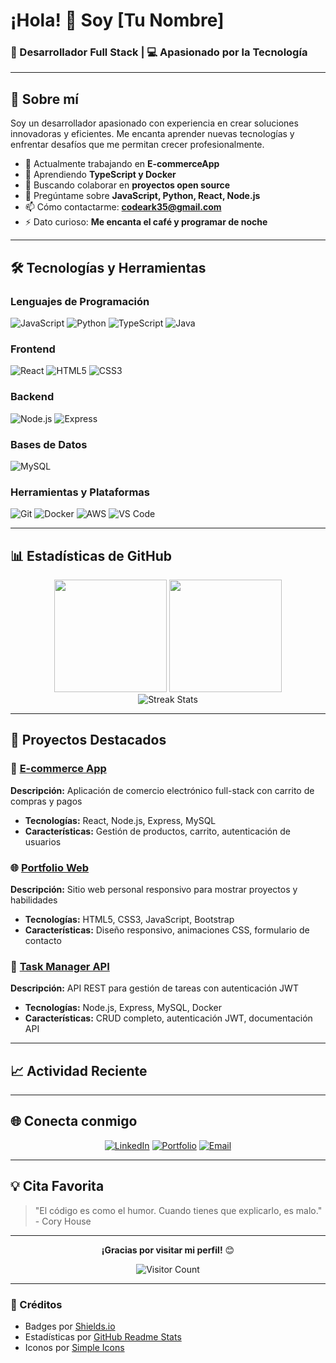 # ¡Hola! 👋 Soy [Tu Nombre]

### 🚀 Desarrollador Full Stack | 💻 Apasionado por la Tecnología

---

## 🌟 Sobre mí

Soy un desarrollador apasionado con experiencia en crear soluciones innovadoras y eficientes. Me encanta aprender nuevas tecnologías y enfrentar desafíos que me permitan crecer profesionalmente.

- 🔭 Actualmente trabajando en **E-commerceApp**
- 🌱 Aprendiendo **TypeScript y Docker**
- 👯 Buscando colaborar en **proyectos open source**
- 💬 Pregúntame sobre **JavaScript, Python, React, Node.js**
- 📫 Cómo contactarme: **codeark35@gmail.com**
- ⚡ Dato curioso: **Me encanta el café y programar de noche**

---

## 🛠️ Tecnologías y Herramientas

### Lenguajes de Programación
![JavaScript](https://img.shields.io/badge/-JavaScript-F7DF1E?style=flat-square&logo=javascript&logoColor=black)
![Python](https://img.shields.io/badge/-Python-3776AB?style=flat-square&logo=python&logoColor=white)
![TypeScript](https://img.shields.io/badge/-TypeScript-3178C6?style=flat-square&logo=typescript&logoColor=white)
![Java](https://img.shields.io/badge/-Java-007396?style=flat-square&logo=java&logoColor=white)

### Frontend
![React](https://img.shields.io/badge/-React-61DAFB?style=flat-square&logo=react&logoColor=black)
![HTML5](https://img.shields.io/badge/-HTML5-E34F26?style=flat-square&logo=html5&logoColor=white)
![CSS3](https://img.shields.io/badge/-CSS3-1572B6?style=flat-square&logo=css3&logoColor=white)


### Backend
![Node.js](https://img.shields.io/badge/-Node.js-339933?style=flat-square&logo=node.js&logoColor=white)
![Express](https://img.shields.io/badge/-Express-000000?style=flat-square&logo=express&logoColor=white)


### Bases de Datos

![MySQL](https://img.shields.io/badge/-MySQL-4479A1?style=flat-square&logo=mysql&logoColor=white)

### Herramientas y Plataformas
![Git](https://img.shields.io/badge/-Git-F05032?style=flat-square&logo=git&logoColor=white)
![Docker](https://img.shields.io/badge/-Docker-2496ED?style=flat-square&logo=docker&logoColor=white)
![AWS](https://img.shields.io/badge/-AWS-232F3E?style=flat-square&logo=amazon-aws&logoColor=white)
![VS Code](https://img.shields.io/badge/-VS%20Code-007ACC?style=flat-square&logo=visual-studio-code&logoColor=white)

---

## 📊 Estadísticas de GitHub

<div align="center">
  <img height="180em" src="https://github-readme-stats.vercel.app/api?username=Codeark35&show_icons=true&theme=radical&include_all_commits=true&count_private=true"/>
  <img height="180em" src="https://github-readme-stats.vercel.app/api/top-langs/?username=Codeark35&layout=compact&langs_count=7&theme=radical"/>
</div>

<div align="center">
  <img src="https://github-readme-streak-stats.herokuapp.com/?user=Codeark35&theme=radical" alt="Streak Stats"/>
</div>

---

## 🎯 Proyectos Destacados

### 🛒 [E-commerce App](https://github.com/Codeark35/E-commerceApp)
**Descripción:** Aplicación de comercio electrónico full-stack con carrito de compras y pagos
- **Tecnologías:** React, Node.js, Express, MySQL
- **Características:** Gestión de productos, carrito, autenticación de usuarios

### 🌐 [Portfolio Web](https://github.com/Codeark35/portfolio)
**Descripción:** Sitio web personal responsivo para mostrar proyectos y habilidades
- **Tecnologías:** HTML5, CSS3, JavaScript, Bootstrap
- **Características:** Diseño responsivo, animaciones CSS, formulario de contacto

### 🎯 [Task Manager API](https://github.com/Codeark35/task-manager-api)
**Descripción:** API REST para gestión de tareas con autenticación JWT
- **Tecnologías:** Node.js, Express, MySQL, Docker
- **Características:** CRUD completo, autenticación JWT, documentación API

---

## 📈 Actividad Reciente

<!--START_SECTION:activity-->
<!--END_SECTION:activity-->

---

## 🌐 Conecta conmigo

<div align="center">
  
[![LinkedIn](https://img.shields.io/badge/-LinkedIn-0077B5?style=for-the-badge&logo=linkedin&logoColor=white)](https://linkedin.com/in/tu-perfil)
[![Portfolio](https://img.shields.io/badge/-Portfolio-000000?style=for-the-badge&logo=vercel&logoColor=white)](https://tu-portfolio.com)
[![Email](https://img.shields.io/badge/-Email-D14836?style=for-the-badge&logo=gmail&logoColor=white)](mailto:codeark35@gmail.com)

</div>

---

## 💡 Cita Favorita

> "El código es como el humor. Cuando tienes que explicarlo, es malo." - Cory House

---

<div align="center">
  
**¡Gracias por visitar mi perfil!** 😊

![Visitor Count](https://profile-counter.glitch.me/Codeark35/count.svg)

</div>

---

### 🎨 Créditos
- Badges por [Shields.io](https://shields.io/)
- Estadísticas por [GitHub Readme Stats](https://github.com/anuraghazra/github-readme-stats)
- Iconos por [Simple Icons](https://simpleicons.org/)
